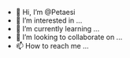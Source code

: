 - 👋 Hi, I’m @Petaesi
- 👀 I’m interested in ...
- 🌱 I’m currently learning ...
- 💞️ I’m looking to collaborate on ...
- 📫 How to reach me ...

<!---
Petaesi/Petaesi is a ✨ special ✨ repository because its `README.md` (this file) appears on your GitHub profile.
You can click the Preview link to take a look at your changes.
--->
